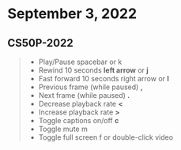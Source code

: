 # September 3, 2022

## CS50P-2022

> - Play/Pause	spacebar or k
> - Rewind 10 seconds	**left arrow** or **j**
> - Fast forward 10 seconds	right arrow or **l**
> - Previous frame (while paused)	**,**
> - Next frame (while paused)	**.**
> - Decrease playback rate	**<**
> - Increase playback rate	**>**
> - Toggle captions on/off	**c**
> - Toggle mute	m
> - Toggle full screen	f or double-click video
